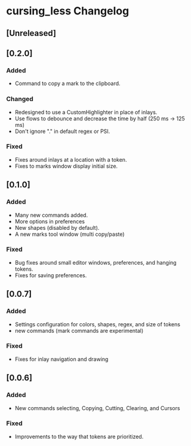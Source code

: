 <!-- Keep a Changelog guide -> https://keepachangelog.com -->

# cursing_less Changelog

## [Unreleased] 


## [0.2.0]

### Added
- Command to copy a mark to the clipboard.

### Changed
- Redesigned to use a CustomHighlighter in place of inlays.
- Use flows to debounce and decrease the time by half (250 ms -> 125 ms)
- Don't ignore "." in default regex or PSI.

### Fixed
- Fixes around inlays at a location with a token.
- Fixes to marks window display initial size.


## [0.1.0]

### Added
- Many new commands added.
- More options in preferences
- New shapes (disabled by default).
- A new marks tool window (multi copy/paste)

### Fixed
- Bug fixes around small editor windows, preferences, and hanging tokens.
- Fixes for saving preferences.


## [0.0.7]

### Added
- Settings configuration for colors, shapes, regex, and size of tokens
- new commands (mark commands are experimental)

### Fixed
- Fixes for inlay navigation and drawing


## [0.0.6]

### Added
- New commands selecting, Copying, Cutting, Clearing, and Cursors

### Fixed
- Improvements to the way that tokens are prioritized. 